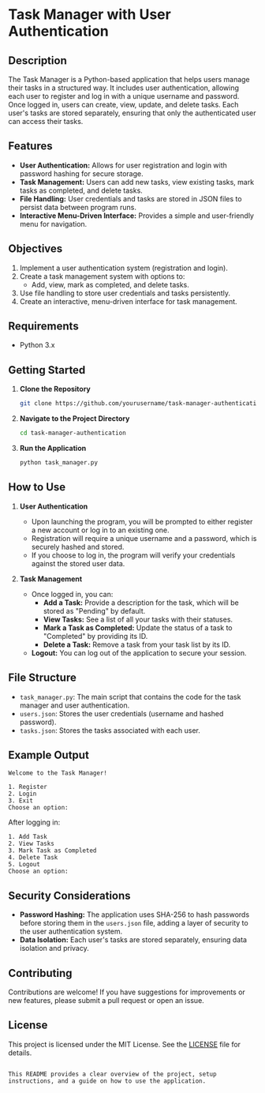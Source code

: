 # Task Manager with User Authentication

## Description

The Task Manager is a Python-based application that helps users manage their tasks in a structured way. It includes user authentication, allowing each user to register and log in with a unique username and password. Once logged in, users can create, view, update, and delete tasks. Each user's tasks are stored separately, ensuring that only the authenticated user can access their tasks.

## Features

- **User Authentication:** Allows for user registration and login with password hashing for secure storage.
- **Task Management:** Users can add new tasks, view existing tasks, mark tasks as completed, and delete tasks.
- **File Handling:** User credentials and tasks are stored in JSON files to persist data between program runs.
- **Interactive Menu-Driven Interface:** Provides a simple and user-friendly menu for navigation.

## Objectives

1. Implement a user authentication system (registration and login).
2. Create a task management system with options to:
   - Add, view, mark as completed, and delete tasks.
3. Use file handling to store user credentials and tasks persistently.
4. Create an interactive, menu-driven interface for task management.

## Requirements

- Python 3.x

## Getting Started

1. **Clone the Repository**
   ```bash
   git clone https://github.com/yourusername/task-manager-authentication.git
   ```
2. **Navigate to the Project Directory**
   ```bash
   cd task-manager-authentication
   ```
3. **Run the Application**
   ```bash
   python task_manager.py
   ```

## How to Use

1. **User Authentication**
   - Upon launching the program, you will be prompted to either register a new account or log in to an existing one.
   - Registration will require a unique username and a password, which is securely hashed and stored.
   - If you choose to log in, the program will verify your credentials against the stored user data.

2. **Task Management**
   - Once logged in, you can:
     - **Add a Task:** Provide a description for the task, which will be stored as "Pending" by default.
     - **View Tasks:** See a list of all your tasks with their statuses.
     - **Mark a Task as Completed:** Update the status of a task to "Completed" by providing its ID.
     - **Delete a Task:** Remove a task from your task list by its ID.
   - **Logout:** You can log out of the application to secure your session.

## File Structure

- `task_manager.py`: The main script that contains the code for the task manager and user authentication.
- `users.json`: Stores the user credentials (username and hashed password).
- `tasks.json`: Stores the tasks associated with each user.

## Example Output

```
Welcome to the Task Manager!

1. Register
2. Login
3. Exit
Choose an option: 
```

After logging in:
```
1. Add Task
2. View Tasks
3. Mark Task as Completed
4. Delete Task
5. Logout
Choose an option: 
```

## Security Considerations

- **Password Hashing:** The application uses SHA-256 to hash passwords before storing them in the `users.json` file, adding a layer of security to the user authentication system.
- **Data Isolation:** Each user's tasks are stored separately, ensuring data isolation and privacy.

## Contributing

Contributions are welcome! If you have suggestions for improvements or new features, please submit a pull request or open an issue.

## License

This project is licensed under the MIT License. See the [LICENSE](LICENSE) file for details.
```

This README provides a clear overview of the project, setup instructions, and a guide on how to use the application.

